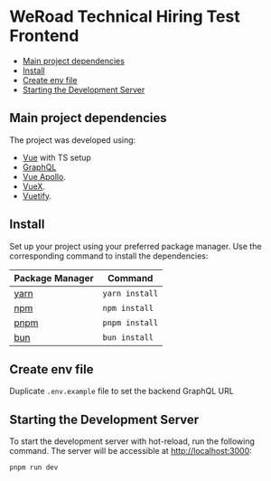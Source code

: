 <h1>WeRoad Technical Hiring Test Frontend</h1>

- [Main project dependencies](#main-project-dependencies)
- [Install](#install)
- [Create env file](#create-env-file)
- [Starting the Development Server](#starting-the-development-server)

## Main project dependencies

The project was developed using:

- [Vue](https://vuejs.org/) with TS setup
- [GraphQL](https://graphql.org/)
- [Vue Apollo](https://apollo.vuejs.org/).
- [VueX](https://vuex.vuejs.org/).
- [Vuetify](https://vuetifyjs.com/en/).

## Install

Set up your project using your preferred package manager. Use the corresponding command to install the dependencies:

| Package Manager                                           | Command        |
| --------------------------------------------------------- | -------------- |
| [yarn](https://yarnpkg.com/getting-started)               | `yarn install` |
| [npm](https://docs.npmjs.com/cli/v7/commands/npm-install) | `npm install`  |
| [pnpm](https://pnpm.io/installation)                      | `pnpm install` |
| [bun](https://bun.sh/#getting-started)                    | `bun install`  |

## Create env file

Duplicate `.env.example` file to set the backend GraphQL URL

## Starting the Development Server

To start the development server with hot-reload, run the following command. The server will be accessible at [http://localhost:3000](http://localhost:3000):

```bash
pnpm run dev
```
